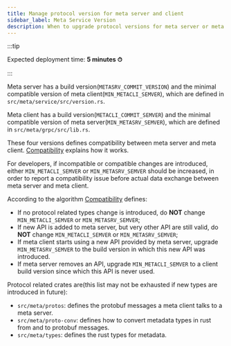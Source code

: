 ```yaml
---
title: Manage protocol version for meta server and client
sidebar_label: Meta Service Version
description: When to upgrade protocol versions for meta server or meta client ---
---
```


:::tip

Expected deployment time: **5 minutes ⏱**

:::

Meta server has a build version(`METASRV_COMMIT_VERSION`) and the minimal compatible version of meta client(`MIN_METACLI_SEMVER`), which are defined in `src/meta/service/src/version.rs`.

Meta client has a build version(`METACLI_COMMIT_SEMVER`) and the minimal compatible version of meta server(`MIN_METASRV_SEMVER`), which are defined in `src/meta/grpc/src/lib.rs`.

These four versions defines compatibility between meta server and meta client. [Compatibility][Compatibility] explains how it works.

For developers, if incompatible or compatible changes are introduced, either `MIN_METACLI_SEMVER` or `MIN_METASRV_SEMVER` should be increased, in order to report a compatibility issue before actual data exchange between meta server and meta client.

According to the algorithm [Compatibility][Compatibility] defines:

- If no protocol related types change is introduced, do **NOT** change `MIN_METACLI_SEMVER` or `MIN_METASRV_SEMVER`;
- If new API is added to meta server, but very other API are still valid, do **NOT** change `MIN_METACLI_SEMVER` or `MIN_METASRV_SEMVER`;
- If meta client starts using a new API provided by meta server, upgrade `MIN_METASRV_SEMVER` to the build version in which this new API was introduced.
- If meta server removes an API, upgrade `MIN_METACLI_SEMVER` to a client build version since which this API is never used.


Protocol related crates are(this list may not be exhausted if new types are introduced in future):
- `src/meta/protos`: defines the protobuf messages a meta client talks to a meta server.
- `src/meta/proto-conv`: defines how to convert metadata types in rust from and to protobuf messages.
- `src/meta/types`: defines the rust types for metadata.


[Compatibility]: https://databend.rs/doc/manage/upgrade/compatibility


